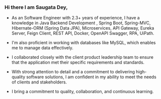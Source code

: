 ### Hi there I am Saugata Dey,
- As an Software Engineer with 2.3+ years of experience, I have a knowledge in Java Backend Development , Spring Boot, Spring-MVC, Hibernate-ORM (Spring Data JPA), Microservices, API Gateway, Eureka Server, Feign 
  Client, REST API, Docker, OpenAPI Swagger, RPA, UiPath.
  
- I'm also proficient in working with databases like MySQL, which enables me to manage data effectively.
  
- I collaborated closely with the client product leadership team to ensure that the application met their specific requirements and standards.
  
- With strong attention to detail and a commitment to delivering high-quality software solutions, I am confident in my ability to meet the needs of clients and stakeholders.
  
- I bring a commitment to quality, collaboration, and continuous learning.

<!--
**SaugataDey1/SaugataDey1** is a ✨ _special_ ✨ repository because its `README.md` (this file) appears on your GitHub profile.

Here are some ideas to get you started:

- 🔭 I’m currently working on ...
- 🌱 I’m currently learning ...
- 👯 I’m looking to collaborate on ...
- 🤔 I’m looking for help with ...
- 💬 Ask me about ...
- 📫 How to reach me: ...
- 😄 Pronouns: ...
- ⚡ Fun fact: ...
-->
